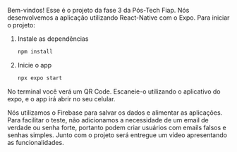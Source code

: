 Bem-vindos!
Esse é o projeto da fase 3 da Pós-Tech Fiap. Nós desenvolvemos a aplicação utilizando React-Native com o Expo.
Para iniciar o projeto:

1. Instale as dependências

   ```bash
   npm install
   ```

2. Inicie o app

   ```bash
   npx expo start
   ```

No terminal você verá um QR Code. Escaneie-o utilizando o aplicativo do expo, e o app irá abrir no seu celular.

Nós utilizamos o Firebase para salvar os dados e alimentar as aplicações.
Para facilitar o teste, não adicionamos a necessidade de um email de verdade ou senha forte, portanto podem criar usuários com emails falsos e senhas simples.
Junto com o projeto será entregue um vídeo apresentando as funcionalidades.
